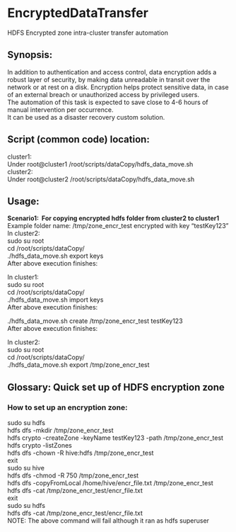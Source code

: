 # EncryptedDataTransfer
HDFS Encrypted zone intra-cluster transfer automation

## Synopsis:
In addition to authentication and access control, data encryption adds a robust layer of security, by making data unreadable in transit over the network or at rest on a disk. Encryption helps protect sensitive data, in case of an external breach or unauthorized access by privileged users.  
The automation of this task is expected to save close to 4-6 hours of manual intervention per occurrence.  
It can be used as a disaster recovery custom solution.  
  
## Script (common code) location:
cluster1:  
Under root@cluster1 /root/scripts/dataCopy/hdfs_data_move.sh  
cluster2:  
Under root@cluster2 /root/scripts/dataCopy/hdfs_data_move.sh  

## Usage:
**Scenario1:  For copying encrypted hdfs folder from cluster2 to cluster1**
Example folder name: /tmp/zone_encr_test encrypted with key “testKey123”  
In cluster2:  
sudo su root  
cd /root/scripts/dataCopy/  
./hdfs_data_move.sh export keys  
After above execution finishes:  

In cluster1:  
sudo su root  
cd /root/scripts/dataCopy/  
./hdfs_data_move.sh import keys  
After above execution finishes:  

./hdfs_data_move.sh create /tmp/zone_encr_test testKey123  
After above execution finishes:  

In cluster2:  
sudo su root  
cd /root/scripts/dataCopy/  
./hdfs_data_move.sh export /tmp/zone_encr_test  




## Glossary: Quick set up of HDFS encryption zone
### How to set up an encryption zone:  
sudo su hdfs  
hdfs dfs -mkdir /tmp/zone_encr_test  
hdfs crypto -createZone -keyName testKey123 -path /tmp/zone_encr_test  
hdfs crypto -listZones  
hdfs dfs -chown -R hive:hdfs /tmp/zone_encr_test  
exit  
sudo su hive  
hdfs dfs -chmod -R 750 /tmp/zone_encr_test  
hdfs dfs -copyFromLocal /home/hive/encr_file.txt /tmp/zone_encr_test  
hdfs dfs -cat /tmp/zone_encr_test/encr_file.txt  
exit  
sudo su hdfs  
hdfs dfs -cat /tmp/zone_encr_test/encr_file.txt  
NOTE: The above command will fail although it ran as hdfs superuser  
